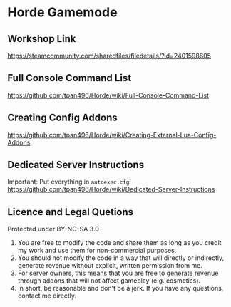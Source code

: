 # Horde Gamemode
## Workshop Link
https://steamcommunity.com/sharedfiles/filedetails/?id=2401598805
## Full Console Command List
https://github.com/tpan496/Horde/wiki/Full-Console-Command-List

## Creating Config Addons
https://github.com/tpan496/Horde/wiki/Creating-External-Lua-Config-Addons

## Dedicated Server Instructions
Important: Put everything in `autoexec.cfg`!<br/>
https://github.com/tpan496/Horde/wiki/Dedicated-Server-Instructions

## Licence and Legal Quetions
Protected under BY-NC-SA 3.0
1. You are free to modify the code and share them as long as you credit my work and use them for non-commercial purposes.
2. You should not modify the code in a way that will directly or indirectly, generate revenue without explicit, written permission from me.
3. For server owners, this means that you are free to generate revenue through addons that will not affect gameplay (e.g. cosmetics).
4. In short, be reasonable and don't be a jerk. If you have any questions, contact me directly.

